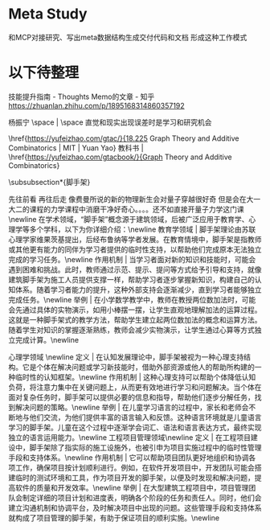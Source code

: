 # Meta Study

和MCP对接研究、写出meta数据结构生成交付代码和文档 形成这种工作模式

# 以下待整理

技能提升指南 - Thoughts Memo的文章 - 知乎
https://zhuanlan.zhihu.com/p/1895168314860357192


杨振宁 \space | \space 直觉和现实出现误差时是学习和研究机会

\href{https://yufeizhao.com/gtac/}{18.225 Graph Theory and Additive Combinatorics | MIT | Yuan Yao}
教科书 | \href{https://yufeizhao.com/gtacbook/}{Graph Theory and Additive Combinatorics}

\subsubsection*{脚手架}

先往前看 再往后走 像费曼所说的新的物理新生会对量子穿越很好奇 但是会在大一大二的课程的力学课程中消磨干净好奇心。。。。还不如直接开量子力学这门课 \newline
在学术领域，“脚手架”概念源于建筑领域，后被广泛应用于教育学、心理学等多个学科，以下为你详细介绍：\newline
教育学领域 | 脚手架理论由苏联心理学家维果茨基提出，后经布鲁纳等学者发展。在教育情境中，脚手架是指教师或其他更有能力的同伴为学习者提供的临时性支持，以帮助他们完成原本无法独立完成的学习任务。\newline
作用机制 | 当学习者面对新的知识和技能时，可能会遇到困难和挑战。此时，教师通过示范、提示、提问等方式给予引导和支持，就像建筑脚手架为施工人员提供支撑一样，帮助学习者逐步掌握新知识，构建自己的认知体系。随着学习者能力的提升，这种外部支持会逐渐减少，直到学习者能够独立完成任务。\newline
举例 | 在小学数学教学中，教师在教授两位数加法时，可能会先通过具体的实物演示，如用小棒摆一摆，让学生直观地理解加法的运算过程。这就是一种脚手架式的教学方法，帮助学生建立起两位数加法的概念和运算方法。随着学生对知识的掌握逐渐熟练，教师会减少实物演示，让学生通过心算等方式独立完成计算。\newline

心理学领域 \newline
定义 | 在认知发展理论中，脚手架被视为一种心理支持结构。它是个体在解决问题或学习新技能时，借助外部资源或他人的帮助所构建的一种临时性的认知框架。\newline
作用机制 | 这种心理支持可以帮助个体降低认知负荷，将注意力集中在关键问题上，从而更有效地进行学习和问题解决。当个体在面对复杂任务时，脚手架可以提供必要的信息和指导，帮助他们逐步分解任务，找到解决问题的策略。\newline
举例 | 在儿童学习语言的过程中，家长和老师会不断地与他们交流，为他们提供丰富的语言输入和反馈。这种语言环境就是儿童语言学习的脚手架。儿童在这个过程中逐渐学会词汇、语法和语言表达方式，最终实现独立的语言运用能力。\newline
工程项目管理领域\newline
定义 | 在工程项目建设中，脚手架除了指实际的施工设施外，也被引申为项目实施过程中的临时性管理手段和支持体系。\newline
作用机制 | 它可以帮助项目团队更好地组织和协调各项工作，确保项目按计划顺利进行。例如，在软件开发项目中，开发团队可能会搭建临时的测试环境和工具，作为项目开发的脚手架，以便及时发现和解决问题，提高软件的质量和开发效率。\newline
举例 | 在大型建筑工程项目中，项目管理团队会制定详细的项目计划和进度表，明确各个阶段的任务和责任人。同时，他们会建立沟通机制和协调平台，及时解决项目中出现的问题。这些管理手段和支持体系就构成了项目管理的脚手架，有助于保证项目的顺利实施。\newline

